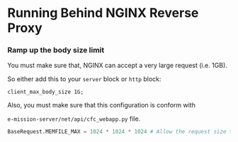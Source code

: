 # Running Behind NGINX Reverse Proxy

### Ramp up the body size limit

You must make sure that, NGINX can accept a very large request (i.e. 1GB).

So either add this to your `server` block or `http` block:

```nginx
client_max_body_size 1G;
```

Also, you must make sure that this configuration is conform with

`e-mission-server/net/api/cfc_webapp.py` file.

```python
BaseRequest.MEMFILE_MAX = 1024 * 1024 * 1024 # Allow the request size to be 1G
```
